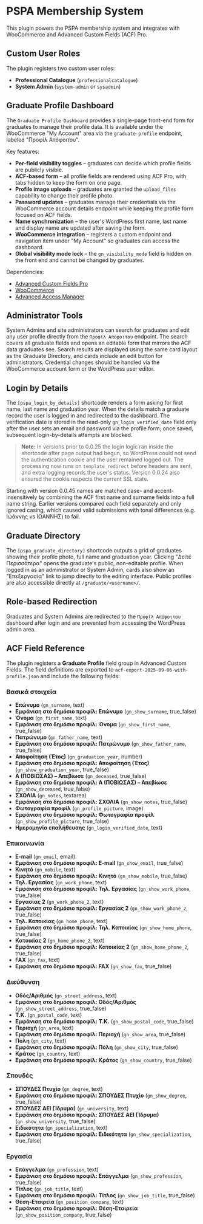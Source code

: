 # PSPA Membership System

This plugin powers the PSPA membership system and integrates with WooCommerce and Advanced Custom Fields (ACF) Pro.

## Custom User Roles

The plugin registers two custom user roles:

- **Professional Catalogue** (`professionalcatalogue`)
- **System Admin** (`system-admin` or `sysadmin`)

## Graduate Profile Dashboard

The `Graduate Profile Dashboard` provides a single-page front-end form for graduates to manage their profile data. It is available under the WooCommerce "My Account" area via the `graduate-profile` endpoint, labeled "Προφίλ Απόφοιτου".

Key features:

 - **Per-field visibility toggles** – graduates can decide which profile fields are publicly visible.
 - **ACF-based form** – all profile fields are rendered using ACF Pro, with tabs hidden to keep the form on one page.
 - **Profile image uploads** – graduates are granted the `upload_files` capability to change their profile photo.
 - **Password updates** – graduates manage their credentials via the WooCommerce account details endpoint while keeping the profile form focused on ACF fields.
 - **Name synchronization** – the user's WordPress first name, last name and display name are updated after saving the form.
- **WooCommerce integration** – registers a custom endpoint and navigation item under "My Account" so graduates can access the dashboard.
- **Global visibility mode lock** – the `gn_visibility_mode` field is hidden on the front end and cannot be changed by graduates.

Dependencies:

- [Advanced Custom Fields Pro](https://www.advancedcustomfields.com/pro/)
- [WooCommerce](https://woocommerce.com/)
- [Advanced Access Manager](https://wordpress.org/plugins/advanced-access-manager/)

## Administrator Tools

System Admins and site administrators can search for graduates and edit any user profile directly from the `Προφίλ Απόφοιτου` endpoint. The search covers all graduate fields and opens an editable form that mirrors the ACF data graduates see. Search results are displayed using the same card layout as the Graduate Directory, and cards include an edit button for administrators. Credential changes should be handled via the WooCommerce account form or the WordPress user editor.

## Login by Details

The `[pspa_login_by_details]` shortcode renders a form asking for first name, last name and graduation year. When the details match a graduate record the user is logged in and redirected to the dashboard. The verification date is stored in the read-only `gn_login_verified_date` field only after the user sets an email and password via the profile form; once saved, subsequent login-by-details attempts are blocked.

> **Note:** In versions prior to 0.0.25 the login logic ran inside the shortcode after page output had begun, so WordPress could not send the authentication cookie and the user remained logged out. The processing now runs on `template_redirect` before headers are sent, and extra logging records the user's status. Version 0.0.24 also ensured the cookie respects the current SSL state.

Starting with version 0.0.45 names are matched case- and accent-insensitively by combining the ACF first name and surname fields into a full name string. Earlier versions compared each field separately and only ignored casing, which caused valid submissions with tonal differences (e.g. Ιωάννης vs ΙΩΑΝΝΗΣ) to fail.

## Graduate Directory

The `[pspa_graduate_directory]` shortcode outputs a grid of graduates showing their profile photo, full name and graduation year. Clicking "Δείτε Περισσότερα" opens the graduate's public, non-editable profile. When logged in as an administrator or System Admin, cards also show an "Επεξεργασία" link to jump directly to the editing interface. Public profiles are also accessible directly at `/graduate/<username>/`.

## Role-based Redirection

Graduates and System Admins are redirected to the `Προφίλ Απόφοιτου` dashboard after login and are prevented from accessing the WordPress admin area.

## ACF Field Reference

The plugin registers a **Graduate Profile** field group in Advanced Custom Fields. The field definitions are exported to `acf-export-2025-09-06-with-profile.json` and include the following fields:

### Βασικά στοιχεία
- **Επώνυμο** (`gn_surname`, text)
- **Εμφάνιση στο δημόσιο προφίλ: Επώνυμο** (`gn_show_surname`, true_false)
- **Όνομα** (`gn_first_name`, text)
- **Εμφάνιση στο δημόσιο προφίλ: Όνομα** (`gn_show_first_name`, true_false)
- **Πατρώνυμο** (`gn_father_name`, text)
- **Εμφάνιση στο δημόσιο προφίλ: Πατρώνυμο** (`gn_show_father_name`, true_false)
- **Αποφοίτηση (Έτος)** (`gn_graduation_year`, number)
- **Εμφάνιση στο δημόσιο προφίλ: Αποφοίτηση (Έτος)** (`gn_show_graduation_year`, true_false)
- **Α (ΠΟΒΙΩΣΑΣ) – Απεβίωσε** (`gn_deceased`, true_false)
- **Εμφάνιση στο δημόσιο προφίλ: Α (ΠΟΒΙΩΣΑΣ) – Απεβίωσε** (`gn_show_deceased`, true_false)
- **ΣΧΟΛΙΑ** (`gn_notes`, textarea)
- **Εμφάνιση στο δημόσιο προφίλ: ΣΧΟΛΙΑ** (`gn_show_notes`, true_false)
- **Φωτογραφία προφίλ** (`gn_profile_picture`, image)
- **Εμφάνιση στο δημόσιο προφίλ: Φωτογραφία προφίλ** (`gn_show_profile_picture`, true_false)
- **Ημερομηνία επαλήθευσης** (`gn_login_verified_date`, text)

### Επικοινωνία
 - **E-mail** (`gn_email`, email)
 - **Εμφάνιση στο δημόσιο προφίλ: E-mail** (`gn_show_email`, true_false)
- **Κινητό** (`gn_mobile`, text)
- **Εμφάνιση στο δημόσιο προφίλ: Κινητό** (`gn_show_mobile`, true_false)
- **Τηλ. Εργασίας** (`gn_work_phone`, text)
- **Εμφάνιση στο δημόσιο προφίλ: Τηλ. Εργασίας** (`gn_show_work_phone`, true_false)
- **Εργασίας 2** (`gn_work_phone_2`, text)
- **Εμφάνιση στο δημόσιο προφίλ: Εργασίας 2** (`gn_show_work_phone_2`, true_false)
- **Τηλ. Κατοικίας** (`gn_home_phone`, text)
- **Εμφάνιση στο δημόσιο προφίλ: Τηλ. Κατοικίας** (`gn_show_home_phone`, true_false)
- **Κατοικίας 2** (`gn_home_phone_2`, text)
- **Εμφάνιση στο δημόσιο προφίλ: Κατοικίας 2** (`gn_show_home_phone_2`, true_false)
- **FAX** (`gn_fax`, text)
- **Εμφάνιση στο δημόσιο προφίλ: FAX** (`gn_show_fax`, true_false)

### Διεύθυνση
- **Οδός/Αριθμός** (`gn_street_address`, text)
- **Εμφάνιση στο δημόσιο προφίλ: Οδός/Αριθμός** (`gn_show_street_address`, true_false)
- **Τ.Κ.** (`gn_postal_code`, text)
- **Εμφάνιση στο δημόσιο προφίλ: Τ.Κ.** (`gn_show_postal_code`, true_false)
- **Περιοχή** (`gn_area`, text)
- **Εμφάνιση στο δημόσιο προφίλ: Περιοχή** (`gn_show_area`, true_false)
- **Πόλη** (`gn_city`, text)
- **Εμφάνιση στο δημόσιο προφίλ: Πόλη** (`gn_show_city`, true_false)
- **Κράτος** (`gn_country`, text)
- **Εμφάνιση στο δημόσιο προφίλ: Κράτος** (`gn_show_country`, true_false)

### Σπουδές
- **ΣΠΟΥΔΕΣ Πτυχίο** (`gn_degree`, text)
- **Εμφάνιση στο δημόσιο προφίλ: ΣΠΟΥΔΕΣ Πτυχίο** (`gn_show_degree`, true_false)
- **ΣΠΟΥΔΕΣ ΑΕΙ (Ίδρυμα)** (`gn_university`, text)
- **Εμφάνιση στο δημόσιο προφίλ: ΣΠΟΥΔΕΣ ΑΕΙ (Ίδρυμα)** (`gn_show_university`, true_false)
- **Ειδικότητα** (`gn_specialization`, text)
- **Εμφάνιση στο δημόσιο προφίλ: Ειδικότητα** (`gn_show_specialization`, true_false)

### Εργασία
- **Επάγγελμα** (`gn_profession`, text)
- **Εμφάνιση στο δημόσιο προφίλ: Επάγγελμα** (`gn_show_profession`, true_false)
- **Τίτλος** (`gn_job_title`, text)
- **Εμφάνιση στο δημόσιο προφίλ: Τίτλος** (`gn_show_job_title`, true_false)
- **Θέση-Εταιρεία** (`gn_position_company`, text)
- **Εμφάνιση στο δημόσιο προφίλ: Θέση-Εταιρεία** (`gn_show_position_company`, true_false)

